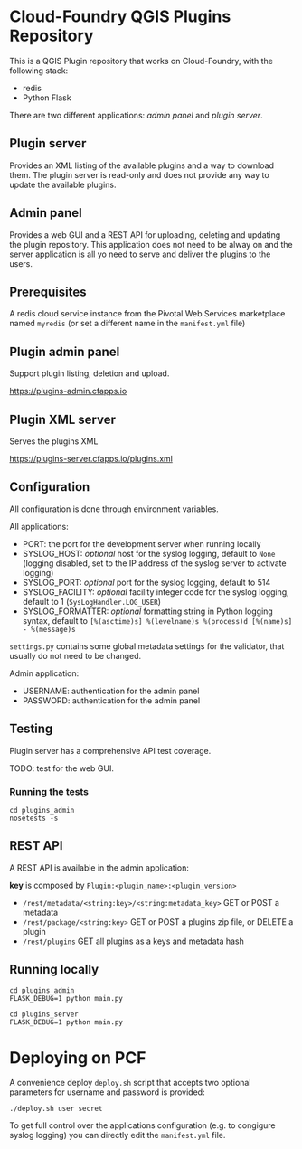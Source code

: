 # Cloud-Foundry QGIS Plugins Repository

This is a QGIS Plugin repository that works on Cloud-Foundry, with the
following stack:

* redis
* Python Flask

There are two different applications: _admin panel_ and _plugin server_.

## Plugin server

Provides an XML listing of the available plugins and a way to download
them. The plugin server is read-only and does not provide any way to
update the available plugins.

## Admin panel

Provides a web GUI and a REST API for uploading, deleting and updating
the plugin repository. This application does not need to be alway on
and the server application is all yo need to serve and deliver the plugins
to the users.

## Prerequisites

A redis cloud service instance from the Pivotal Web Services marketplace named `myredis` (or set a different name in the  `manifest.yml` file)

## Plugin admin panel

Support plugin listing, deletion and upload.

https://plugins-admin.cfapps.io


## Plugin XML server

Serves the plugins XML

https://plugins-server.cfapps.io/plugins.xml


## Configuration

All configuration is done through environment variables.

All applications:
* PORT: the port for the development server when running locally
* SYSLOG_HOST: _optional_ host for the syslog logging, default to `None` (logging disabled, set to the IP address of the syslog server to activate logging)
* SYSLOG_PORT: _optional_ port for the syslog logging, default to 514
* SYSLOG_FACILITY:  _optional_ facility integer code for the syslog logging, default to 1 (`SysLogHandler.LOG_USER`)
* SYSLOG_FORMATTER: _optional_ formatting string in Python logging syntax, default to `[%(asctime)s] %(levelname)s %(process)d [%(name)s] - %(message)s`

`settings.py` contains some global metadata settings for the validator, that
usually do not need to be changed.

Admin application:
* USERNAME: authentication for the admin panel
* PASSWORD: authentication for the admin panel


## Testing

Plugin server has a comprehensive API test coverage.

TODO: test for the web GUI.

### Running the tests

```
cd plugins_admin
nosetests -s
```

## REST API

A REST API is available in the admin application:

**key** is composed by `Plugin:<plugin_name>:<plugin_version>`

+ `/rest/metadata/<string:key>/<string:metadata_key>` GET or POST a metadata
+ `/rest/package/<string:key>` GET or POST a plugins zip file, or DELETE a plugin
+ `/rest/plugins` GET all plugins as a keys and metadata hash


## Running locally

```
cd plugins_admin
FLASK_DEBUG=1 python main.py
```


```
cd plugins_server
FLASK_DEBUG=1 python main.py
```


# Deploying on PCF

A convenience deploy `deploy.sh` script that accepts two optional parameters for
username and password is provided:

```
./deploy.sh user secret
```

To get full control over the applications configuration (e.g. to congigure
syslog logging) you can directly edit the `manifest.yml` file.
